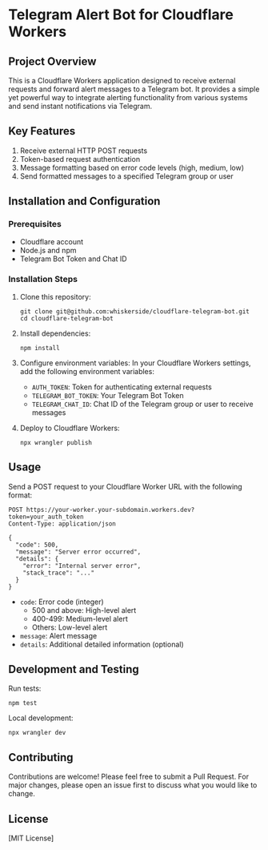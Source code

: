 # Telegram Alert Bot for Cloudflare Workers

## Project Overview

This is a Cloudflare Workers application designed to receive external requests and forward alert messages to a Telegram bot. It provides a simple yet powerful way to integrate alerting functionality from various systems and send instant notifications via Telegram.

## Key Features

1. Receive external HTTP POST requests
2. Token-based request authentication
3. Message formatting based on error code levels (high, medium, low)
4. Send formatted messages to a specified Telegram group or user

## Installation and Configuration

### Prerequisites

- Cloudflare account
- Node.js and npm
- Telegram Bot Token and Chat ID

### Installation Steps

1. Clone this repository:

   ```
   git clone git@github.com:whiskerside/cloudflare-telegram-bot.git
   cd cloudflare-telegram-bot
   ```

2. Install dependencies:

   ```
   npm install
   ```

3. Configure environment variables:
   In your Cloudflare Workers settings, add the following environment variables:

   - `AUTH_TOKEN`: Token for authenticating external requests
   - `TELEGRAM_BOT_TOKEN`: Your Telegram Bot Token
   - `TELEGRAM_CHAT_ID`: Chat ID of the Telegram group or user to receive messages

4. Deploy to Cloudflare Workers:
   ```
   npx wrangler publish
   ```

## Usage

Send a POST request to your Cloudflare Worker URL with the following format:

```
POST https://your-worker.your-subdomain.workers.dev?token=your_auth_token
Content-Type: application/json

{
  "code": 500,
  "message": "Server error occurred",
  "details": {
    "error": "Internal server error",
    "stack_trace": "..."
  }
}
```

- `code`: Error code (integer)
  - 500 and above: High-level alert
  - 400-499: Medium-level alert
  - Others: Low-level alert
- `message`: Alert message
- `details`: Additional detailed information (optional)

## Development and Testing

Run tests:

```
npm test
```

Local development:

```
npx wrangler dev
```

## Contributing

Contributions are welcome! Please feel free to submit a Pull Request. For major changes, please open an issue first to discuss what you would like to change.

## License

[MIT License]
